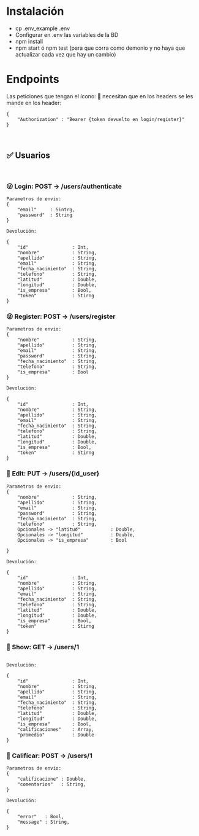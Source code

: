 <h1> Instalación </h1>

<ul>
    <li>cp .env_example .env</li>
    <li>Configurar en .env las variables de la BD</li>
    <li>npm install</li>
    <li>npm start ó npm test (para que corra como demonio y no haya que actualizar cada vez que hay un cambio)</li>
</ul>

<h1> Endpoints </h1>

Las peticiones que tengan el ícono: 🔐 necesitan que en los headers se les mande en los header:


```
{
    "Authorization" : "Bearer {token devuelto en login/register}"
}

```

<br>
<h2> ✅  Usuarios</h2>
<br>


<h3> 😜 Login: POST -> /users/authenticate</h3>

```
Parametros de envio:
{
    "email"     : Sintrg,
    "password"  : String
}

Devolución:

{
    "id"                : Int,
    "nombre"            : String,
    "apellido"          : String,
    "email"             : String,
    "fecha_nacimiento"  : String,
    "telefono"          : String,
    "latitud"           : Double,
    "longitud"          : Double,
    "is_empresa"        : Bool,
    "token"             : Stirng
}

```


<h3>😜 Register: POST -> /users/register</h3>


```
Parametros de envio:
{
    "nombre"            : String,
    "apellido"          : String,
    "email"             : String,
    "password"          : String,
    "fecha_nacimiento"  : String,
    "telefono"          : String,
    "is_empresa"        : Bool
}

Devolución:

{
    "id"                : Int,
    "nombre"            : String,
    "apellido"          : String,
    "email"             : String,
    "fecha_nacimiento"  : String,
    "telefono"          : String,
    "latitud"           : Double,
    "longitud"          : Double,
    "is_empresa"        : Bool,
    "token"             : Stirng
}

```




<h3>🔐  Edit: PUT -> /users/{id_user}</h3>


```
Parametros de envio:
{
    "nombre"            : String,
    "apellido"          : String,
    "email"             : String,
    "password"          : String,
    "fecha_nacimiento"  : String,
    "telefono"          : String,
    Opcionales -> "latitud"           : Double,
    Opcionales -> "longitud"          : Double,
    Opcionales -> "is_empresa"        : Bool
    
}

Devolución:

{
    "id"                : Int,
    "nombre"            : String,
    "apellido"          : String,
    "email"             : String,
    "fecha_nacimiento"  : String,
    "telefono"          : String,
    "latitud"           : Double,
    "longitud"          : Double,
    "is_empresa"        : Bool,
    "token"             : Stirng
}

```





<h3>🔐 Show: GET -> /users/1</h3>


```

Devolución:

{
    "id"                : Int,
    "nombre"            : String,
    "apellido"          : String,
    "email"             : String,
    "fecha_nacimiento"  : String,
    "telefono"          : String,
    "latitud"           : Double,
    "longitud"          : Double,
    "is_empresa"        : Bool,
    "calificaciones"    : Array,
    "promedio"          : Double
}

```



<h3>🔐 Calificar: POST -> /users/1</h3>


```
Parametros de envio:
{
    "calificacione" : Double,
    "comentarios"   : String,
}

Devolución:

{
    "error"   : Bool,
    "message" : String,
}

```


